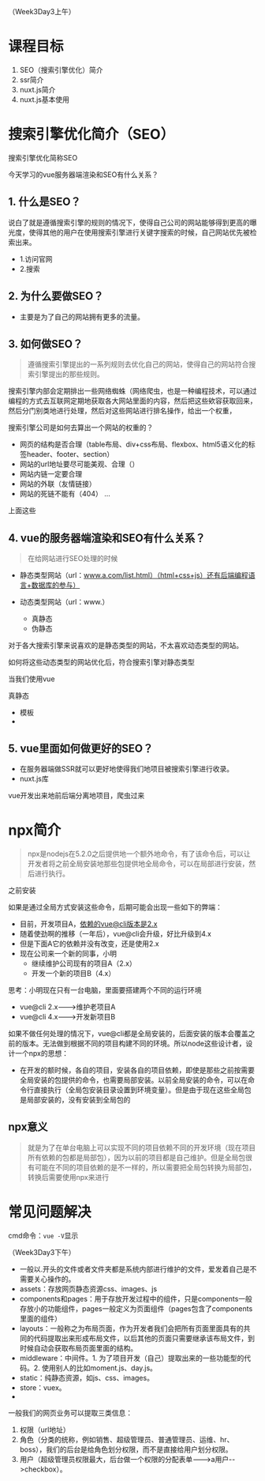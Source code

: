 
（Week3Day3上午）

# 课程目标
1. SEO（搜索引擎优化）简介
2. ssr简介
3. nuxt.js简介
4. nuxt.js基本使用

# 搜索引擎优化简介（SEO）
搜索引擎优化简称SEO

今天学习的vue服务器端渲染和SEO有什么关系？

## 1. 什么是SEO？
说白了就是遵循搜索引擎的规则的情况下，使得自己公司的网站能够得到更高的曝光度，使得其他的用户在使用搜索引擎进行关键字搜索的时候，自己网站优先被检索出来。

+ 1.访问官网
+ 2.搜索

## 2. 为什么要做SEO？
+ 主要是为了自己的网站拥有更多的流量。

## 3. 如何做SEO？
> 遵循搜索引擎提出的一系列规则去优化自己的网站，使得自己的网站符合搜索引擎提出的那些规则。

搜索引擎内部会定期排出一些网络蜘蛛（网络爬虫，也是一种编程技术，可以通过编程的方式去互联网定期地获取各大网站里面的内容，然后把这些欸容获取回来，然后分门别类地进行处理，然后对这些网站进行排名操作，给出一个权重，

搜索引擎公司是如何去算出一个网站的权重的？

+ 网页的结构是否合理（table布局、div+css布局、flexbox、html5语义化的标签header、footer、section）
+ 网站的url地址要尽可能美观、合理（）
+ 网站内链一定要合理
+ 网站的外联（友情链接）
+ 网站的死链不能有（404）
...

上面这些


## 4. vue的服务器端渲染和SEO有什么关系？
> 在给网站进行SEO处理的时候



+ 静态类型网站（url：www.a.com/list.html）（html+css+js）还有后端编程语言+数据库的参与）

+ 动态类型网站（url：www.）
    + 真静态
    + 伪静态


对于各大搜索引擎来说喜欢的是静态类型的网站，不太喜欢动态类型的网站。

如何将这些动态类型的网站优化后，符合搜索引擎对静态类型

当我们使用vue


真静态
+ 模板
+ 


## 5. vue里面如何做更好的SEO？
+ 在服务器端做SSR就可以更好地使得我们地项目被搜索引擎进行收录。
+ nuxt.js库

vue开发出来地前后端分离地项目，爬虫过来





# npx简介
> npx是nodejs在5.2.0之后提供地一个额外地命令，有了该命令后，可以让开发者将之前全局安装地那些包提供地全局命令，可以在局部进行安装，然后进行执行。

之前安装


如果是通过全局方式安装这些命令，后期可能会出现一些如下的弊端：

+ 目前，开发项目A，依赖的vue@cli版本是2.x
+ 随着使劲啊的推移（一年后），vue@cli会升级，好比升级到4.x
+ 但是下面A它的依赖并没有改变，还是使用2.x
+ 现在公司来一个新的同事，小明
    + 继续维护公司现有的项目A（2.x）
    + 开发一个新的项目B（4.x）
    
思考：小明现在只有一台电脑，里面要搭建两个不同的运行环境
+ vue@cli 2.x--->维护老项目A
+ vue@cli 4.x--->开发新项目B

如果不做任何处理的情况下，vue@cli都是全局安装的，后面安装的版本会覆盖之前的版本。无法做到根据不同的项目构建不同的环境。所以node这些设计者，设计一个npx的思想：
+ 在开发的额时候，各自的项目，安装各自的项目依赖，即使是那些之前按需要全局安装的包提供的命令，也需要局部安装。以前全局安装的命令，可以在命令行直接执行（全局包安装目录设置到环境变量）。但是由于现在这些全局包是局部安装的，没有安装到全局包的

## npx意义
> 就是为了在单台电脑上可以实现不同的项目依赖不同的开发环境（现在项目所有依赖的包都是局部包），因为以前的项目都是自己维护。但是全局包很有可能在不同的项目依赖的是不一样的，所以需要把全局包转换为局部包，转换后需要使用npx来进行





# 常见问题解决
cmd命令：`vue -V`显示


（Week3Day3下午）

+ 一般以.开头的文件或者文件夹都是系统内部进行维护的文件，爱发着自己是不需要关心操作的。
+ assets：存放网页静态资源css、images、js
+ components和pages：用于存放开发过程中的组件，只是components一般存放小的功能组件，pages一般定义为页面组件（pages包含了components里面的组件）
+ layouts：一般称之为布局页面，作为开发者我们会把所有页面里面具有的共同的代码提取出来形成布局文件，以后其他的页面只需要继承该布局文件，到时候自动会获取布局页面里面的结构。
+ middleware：中间件。1. 为了项目开发（自己）提取出来的一些功能型的代码。2. 使用别人的比如moment.js、day.js。
+ static：纯静态资源，如js、css、images。
+ store：vuex。
+ 


一般我们的网页业务可以提取三类信息：

1. 权限（url地址）
2. 角色（分类的统称，例如销售、超级管理员、普通管理员、运维、hr、boss），我们的后台是给角色划分权限，而不是直接给用户划分权限。
3. 用户（超级管理员权限最大，后台做一个权限的分配表单--->a用户-->checkbox）。